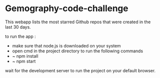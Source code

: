 # Gemography-code-challenge

This webapp lists the most starred Github repos that were created in the last 30 days.

to run the app :
- make sure that node.js is downloaded on your system
- open cmd in the project directory to run the following commands
 - ~ npm install
 - ~ npm start

wait for the development server to run the project on your default browser.
